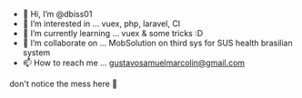 - 👋 Hi, I’m @dbiss01
- 👀 I’m interested in ... vuex, php, laravel, CI
- 🌱 I’m currently learning ... vuex & some tricks :D
- 💞️ I’m collaborate on ... MobSolution on third sys for SUS health brasilian system 
- 📫 How to reach me ... gustavosamuelmarcolin@gmail.com


don't notice the mess here 🤠
